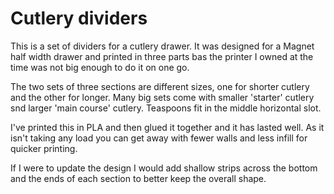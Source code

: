 # Cutlery dividers

This is a set of dividers for a cutlery drawer.
It was designed for a Magnet half width drawer and printed in three parts bas the printer I owned at the time was not big enough to do it on one go.

The two sets of three sections are different sizes, one for shorter cutlery and the other for longer.
Many big sets come with smaller 'starter' cutlery snd larger 'main course' cutlery.
Teaspoons fit in the middle horizontal slot.

I've printed this in PLA and then glued it together and it has lasted well.
As it isn't taking any load you can get away with fewer walls and less infill for quicker printing.

If I were to update the design I would add shallow strips across the bottom and the ends of each section to better keep the overall shape.
